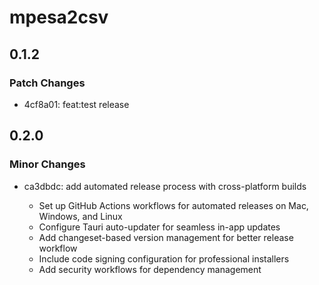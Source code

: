 # mpesa2csv

## 0.1.2

### Patch Changes

- 4cf8a01: feat:test release

## 0.2.0

### Minor Changes

- ca3dbdc: add automated release process with cross-platform builds

  - Set up GitHub Actions workflows for automated releases on Mac, Windows, and Linux
  - Configure Tauri auto-updater for seamless in-app updates
  - Add changeset-based version management for better release workflow
  - Include code signing configuration for professional installers
  - Add security workflows for dependency management
